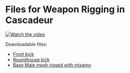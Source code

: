 # Files for Weapon Rigging in Cascadeur

[![Watch the video](https://img.youtube.com/vi/TGLwJ6q1GoM/default.jpg)](https://youtu.be/TGLwJ6q1GoM)

Downloadable files:
- [Front kick](https://github.com/arcsikex/Cascadeur_tutorial_files/blob/main/Mixamo%20addon%20with%20Cascadeur/front_kick.casc)
- [Roundhouse kick](https://github.com/arcsikex/Cascadeur_tutorial_files/blob/main/Mixamo%20addon%20with%20Cascadeur/roundhouse_kick.casc)
- [Base Male mesh rigged with mixamo](https://github.com/arcsikex/Cascadeur_tutorial_files/blob/main/Mixamo%20addon%20with%20Cascadeur/mixamo_rigged.blend)
